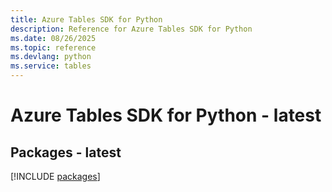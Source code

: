 ```yaml
---
title: Azure Tables SDK for Python
description: Reference for Azure Tables SDK for Python
ms.date: 08/26/2025
ms.topic: reference
ms.devlang: python
ms.service: tables
---
```

# Azure Tables SDK for Python - latest
## Packages - latest
[!INCLUDE [packages](tables-index.md)]